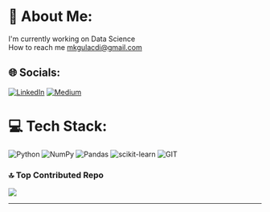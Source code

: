 # 💫 About Me:
I'm currently working on Data Science<br>How to reach me mkgulacdi@gmail.com


## 🌐 Socials:
[![LinkedIn](https://img.shields.io/badge/LinkedIn-%230077B5.svg?logo=linkedin&logoColor=white)](https://www.linkedin.com/in/mkgulacdi) [![Medium](https://img.shields.io/badge/Medium-12100E?logo=medium&logoColor=white)](https://medium.com/@mkgulacdi) 

# 💻 Tech Stack:
![Python](https://img.shields.io/badge/python-3670A0?style=flat&logo=python&logoColor=ffdd54) ![NumPy](https://img.shields.io/badge/numpy-%23013243.svg?style=flat&logo=numpy&logoColor=white) ![Pandas](https://img.shields.io/badge/pandas-%23150458.svg?style=flat&logo=pandas&logoColor=white) ![scikit-learn](https://img.shields.io/badge/scikit--learn-%23F7931E.svg?style=flat&logo=scikit-learn&logoColor=white) ![GIT](https://img.shields.io/badge/Git-fc6d26?style=flat&logo=git&logoColor=white)
### 🔝 Top Contributed Repo
![](https://github-contributor-stats.vercel.app/api?username=kubilaygulacdi&limit=5&theme=dark&combine_all_yearly_contributions=true)

---


<!-- Proudly created with GPRM ( https://gprm.itsvg.in ) -->
